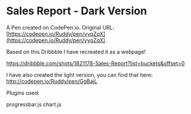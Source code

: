 # Sales Report - Dark Version

A Pen created on CodePen.io. Original URL: [https://codepen.io/Ruddy/pen/yyqZqX](https://codepen.io/Ruddy/pen/yyqZqX).

Based on this Dribbble I have recreated it as a webpage!

https://dribbble.com/shots/1821178-Sales-Report?list=buckets&offset=0

I have also created the light version, you can find that here: http://codepen.io/Ruddy/pen/GgBajL

Plugins used: 

progressbar.js
chart.js
